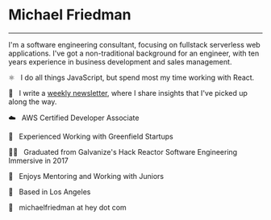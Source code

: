 # Michael Friedman

---

I'm a software engineering consultant, focusing on fullstack serverless web applications. I've got a non-traditional background for an engineer, with ten years experience in business development and sales management.

⚛️ &nbsp; I do all things JavaScript, but spend most my time working with React.

📝 &nbsp; I write a [weekly newsletter](https://michaels.blog), where I share insights that I've picked up along the way. 

☁️ &nbsp; AWS Certified Developer Associate

🌱 &nbsp; Experienced Working with Greenfield Startups

👨‍🎓 &nbsp; Graduated from Galvanize's Hack Reactor Software Engineering Immersive in 2017

🍎 &nbsp; Enjoys Mentoring and Working with Juniors

🔆 &nbsp; Based in Los Angeles

📧 &nbsp; michaelfriedman at hey dot com
